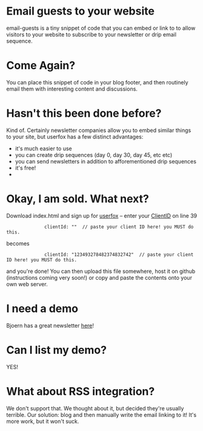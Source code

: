 Email guests to your website
============

email-guests is a tiny snippet of code that you can embed or link to to allow visitors to your website to subscribe to your newsletter or drip email sequence.

Come Again?
===========

You can place this snippet of code in your blog footer, and then routinely email them with interesting content and discussions.

Hasn't this been done before?
=============================

Kind of. Certainly newsletter companies allow you to embed similar things to your site, but userfox has a few distinct advantages:

* it's much easier to use
* you can create drip sequences (day 0, day 30, day 45, etc etc)
* you can send newsletters in addition to afforementioned drip sequences
* it's free!
* 

Okay, I am sold. What next?
===========================

Download index.html and sign up for [userfox](http://userfox.com) – enter your [ClientID](https://app.userfox.com/settings/integration) on line 39

    		      clientId: ""  // paste your client ID here! you MUST do this.
              
becomes              

    		      clientId: "123493278482374832742"  // paste your client ID here! you MUST do this.

and you're done! You can then upload this file somewhere, host it on github (instructions coming very soon!) or copy and paste the contents onto your own web server. 


I need a demo
=============

Bjoern has a great newsletter [here](http://newsletter.zinssmeister.co)!


Can I list my demo?
===================

YES!


What about RSS integration?
===========================

We don't support that. We thought about it, but decided they're usually terrible. Our solution: blog and then manually write the email linking to it! It's more work, but it won't suck.
